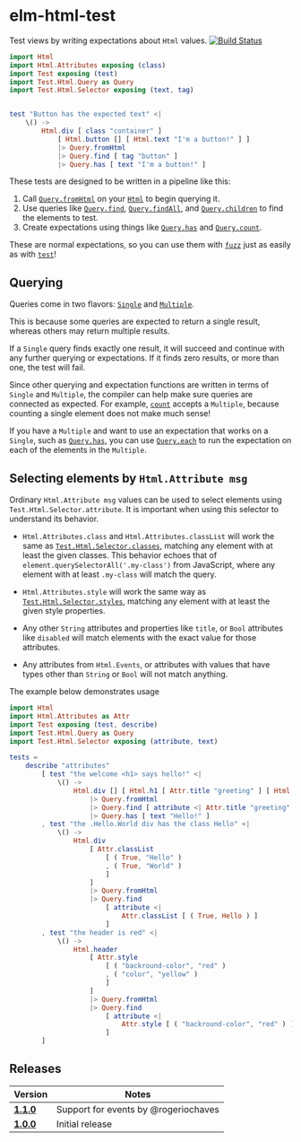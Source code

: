 # elm-html-test

Test views by writing expectations about `Html` values. [![Build Status](https://travis-ci.org/eeue56/elm-html-test.svg?branch=master)](https://travis-ci.org/eeue56/elm-html-test)

```elm
import Html
import Html.Attributes exposing (class)
import Test exposing (test)
import Test.Html.Query as Query
import Test.Html.Selector exposing (text, tag)


test "Button has the expected text" <|
    \() ->
        Html.div [ class "container" ]
            [ Html.button [] [ Html.text "I'm a button!" ] ]
            |> Query.fromHtml
            |> Query.find [ tag "button" ]
            |> Query.has [ text "I'm a button!" ]
```

These tests are designed to be written in a pipeline like this:

1. Call [`Query.fromHtml`](http://package.elm-lang.org/packages/eeue56/elm-html-test/latest/Test-Html-Query#fromHtml) on your [`Html`](http://package.elm-lang.org/packages/elm-lang/html/latest/Html#Html) to begin querying it.
2. Use queries like [`Query.find`](http://package.elm-lang.org/packages/eeue56/elm-html-test/latest/Test-Html-Query#find), [`Query.findAll`](http://package.elm-lang.org/packages/eeue56/elm-html-test/latest/Test-Html-Query#findAll), and [`Query.children`](http://package.elm-lang.org/packages/eeue56/elm-html-test/latest/Test-Html-Query#children) to find the elements to test.
3. Create expectations using things like [`Query.has`](http://package.elm-lang.org/packages/eeue56/elm-html-test/latest/Test-Html-Query#has) and [`Query.count`](http://package.elm-lang.org/packages/eeue56/elm-html-test/latest/Test-Html-Query#count).

These are normal expectations, so you can use them with [`fuzz`](http://package.elm-lang.org/packages/elm-community/elm-test/latest/Test#fuzz) just as easily as with [`test`](http://package.elm-lang.org/packages/elm-community/elm-test/3.1.0/Test#test)!

## Querying

Queries come in two flavors: [`Single`](http://package.elm-lang.org/packages/eeue56/elm-html-test/latest/Test-Html-Query#Single) and [`Multiple`](http://package.elm-lang.org/packages/eeue56/elm-html-test/latest/Test-Html-Query#Multiple).

This is because some queries are expected to return a single result, whereas
others may return multiple results.

If a `Single` query finds exactly one result, it will succeed and continue with
any further querying or expectations. If it finds zero results, or more than one,
the test will fail.

Since other querying and expectation functions are written in terms of `Single`
and `Multiple`, the compiler can help make sure queries are connected as
expected. For example, [`count`](http://package.elm-lang.org/packages/eeue56/elm-html-test/latest/Test-Html-Query#count) accepts a `Multiple`, because counting a single element does not make much sense!

If you have a `Multiple` and want to use an expectation that works on a `Single`,
such as [`Query.has`](http://package.elm-lang.org/packages/eeue56/elm-html-test/latest/Test-Html-Query#has), you can use [`Query.each`](http://package.elm-lang.org/packages/eeue56/elm-html-test/latest/Test-Html-Query#each) to run the expectation on each of the elements in the `Multiple`.

## Selecting elements by `Html.Attribute msg`

Ordinary `Html.Attribute msg` values can be used to select elements using
`Test.Html.Selector.attribute`. It is important when using this selector to
understand its behavior.

- `Html.Attributes.class` and `Html.Attributes.classList` will work the same as
  [`Test.Html.Selector.classes`](http://package.elm-lang.org/packages/eeue56/elm-html-test/latest/Test-Html-Selector#classes),
  matching any element with at least the given classes. This behavior echoes
  that of `element.querySelectorAll('.my-class')` from JavaScript, where any
  element with at least `.my-class` will match the query.

- `Html.Attributes.style` will work the same way as
  [`Test.Html.Selector.styles`](http://package.elm-lang.org/packages/eeue56/elm-html-test/latest/Test-Html-Selector#styles),
  matching any element with at least the given style properties.

- Any other `String` attributes and properties like `title`, or `Bool`
  attributes like `disabled` will match elements with the exact value for those
  attributes.

- Any attributes from `Html.Events`, or attributes with values that have types
  other than `String` or `Bool` will not match anything.

The example below demonstrates usage

```elm
import Html
import Html.Attributes as Attr
import Test exposing (test, describe)
import Test.Html.Query as Query
import Test.Html.Selector exposing (attribute, text)

tests =
    describe "attributes"
        [ test "the welcome <h1> says hello!" <|
            \() ->
                Html.div [] [ Html.h1 [ Attr.title "greeting" ] [ Html.text "Hello!" ] ]
                    |> Query.fromHtml
                    |> Query.find [ attribute <| Attr.title "greeting" ]
                    |> Query.has [ text "Hello!" ]
        , test "the .Hello.World div has the class Hello" <|
            \() ->
                Html.div
                    [ Attr.classList
                        [ ( True, "Hello" )
                        , ( True, "World" )
                        ]
                    ]
                    |> Query.fromHtml
                    |> Query.find
                        [ attribute <|
                            Attr.classList [ ( True, Hello ) ]
                        ]
        , test "the header is red" <|
            \() ->
                Html.header
                    [ Attr.style
                        [ ( "backround-color", "red" )
                        , ( "color", "yellow" )
                        ]
                    ]
                    |> Query.fromHtml
                    |> Query.find
                        [ attribute <|
                            Attr.style [ ( "backround-color", "red" ) ]
                        ]
        ]
```


## Releases
| Version | Notes |
| ------- | ----- |
| [**1.1.0**](https://github.com/eeue56/elm-html-test/tree/1.1.0) | Support for events by @rogeriochaves
| [**1.0.0**](https://github.com/eeue56/elm-html-test/tree/1.0.0) | Initial release

